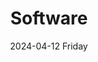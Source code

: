 ---
aliases: 
tags:
categories:
draft: false
slug: 
layout: list
githubrepo: 
keywords: 
type: 
date:
- 2024-04-12 Friday
description: 
title: Software
lastMod: 2024-06-11
---